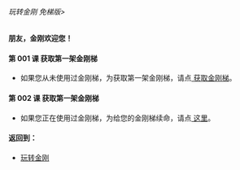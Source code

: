 ###### 玩转金刚 免梯版>
#### 朋友，金刚欢迎您！

#### 第 001 课 获取第一架金刚梯

- 如果您从未使用过金刚梯，为获取第一架金刚梯，请点[ 获取金刚梯](https://github.com/a2zitpro/web/blob/master/LadderFree/GetLadder/GetLadder.md)。

#### 第 002 课 获取第一架金刚梯


- 如果您正在使用过金刚梯，为给您的金刚梯续命，请点[ 这里]()。

#### 返回到：
- [玩转金刚](https://github.com/a2zitpro/web/blob/master/LadderFree/main.md)
